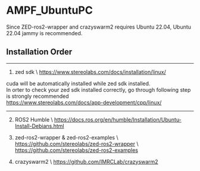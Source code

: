 # AMPF_UbuntuPC


Since ZED-ros2-wrapper and crazyswarm2 requires Ubuntu 22.04,
Ubuntu 22.04 jammy is recommended.

Installation Order
------------------
- - -
1. zed sdk   \\
<https://www.stereolabs.com/docs/installation/linux/>

cuda will be automatically installed while zed sdk installed.   
In orter to check your zed sdk installed correctly, go through following step is strongly recommended   
<https://www.stereolabs.com/docs/app-development/cpp/linux/>   
- - -
2. ROS2 Humble   \\
<https://docs.ros.org/en/humble/Installation/Ubuntu-Install-Debians.html>

3. zed-ros2-wrapper & zed-ros2-examples   \\
<https://github.com/stereolabs/zed-ros2-wrapper>   \\
<https://github.com/stereolabs/zed-ros2-examples>
5. crazyswarm2   \\
<https://github.com/IMRCLab/crazyswarm2>
